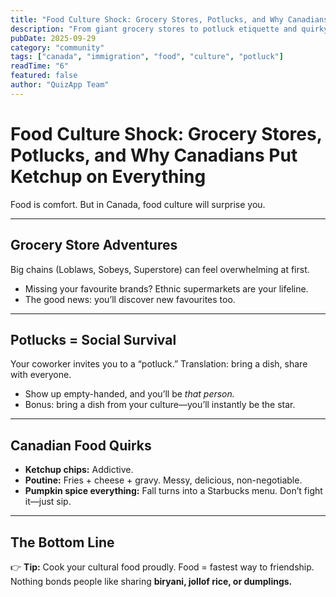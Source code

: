 ```yaml
---
title: "Food Culture Shock: Grocery Stores, Potlucks, and Why Canadians Put Ketchup on Everything"
description: "From giant grocery stores to potluck etiquette and quirky Canadian snacks, here’s what newcomers need to know about Canada’s food culture."
pubDate: 2025-09-29
category: "community"
tags: ["canada", "immigration", "food", "culture", "potluck"]
readTime: "6"
featured: false
author: "QuizApp Team"
---
```


# Food Culture Shock: Grocery Stores, Potlucks, and Why Canadians Put Ketchup on Everything

Food is comfort. But in Canada, food culture will surprise you.  

---

## Grocery Store Adventures

Big chains (Loblaws, Sobeys, Superstore) can feel overwhelming at first.  

- Missing your favourite brands? Ethnic supermarkets are your lifeline.  
- The good news: you’ll discover new favourites too.  

---

## Potlucks = Social Survival

Your coworker invites you to a “potluck.” Translation: bring a dish, share with everyone.  

- Show up empty-handed, and you’ll be *that person.*  
- Bonus: bring a dish from your culture—you’ll instantly be the star.  

---

## Canadian Food Quirks

- **Ketchup chips:** Addictive.  
- **Poutine:** Fries + cheese + gravy. Messy, delicious, non-negotiable.  
- **Pumpkin spice everything:** Fall turns into a Starbucks menu. Don’t fight it—just sip.  

---

## The Bottom Line

👉 **Tip:** Cook your cultural food proudly. Food = fastest way to friendship. Nothing bonds people like sharing **biryani, jollof rice, or dumplings.**
